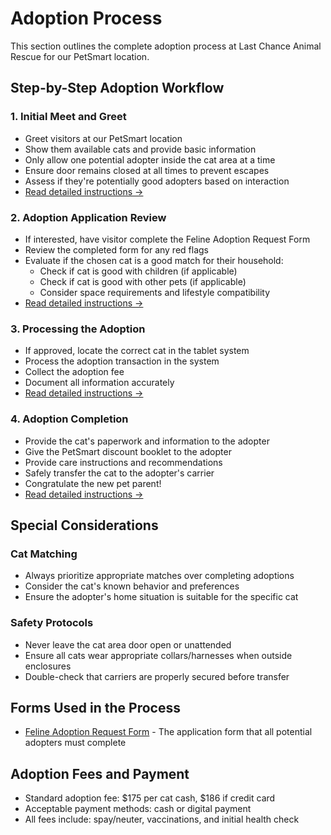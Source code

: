 # Adoption Process

This section outlines the complete adoption process at Last Chance Animal Rescue for our PetSmart location.

## Step-by-Step Adoption Workflow

### 1. Initial Meet and Greet
- Greet visitors at our PetSmart location
- Show them available cats and provide basic information
- Only allow one potential adopter inside the cat area at a time
- Ensure door remains closed at all times to prevent escapes
- Assess if they're potentially good adopters based on interaction
- [Read detailed instructions →](./meet-and-greet.md)

### 2. Adoption Application Review
- If interested, have visitor complete the Feline Adoption Request Form
- Review the completed form for any red flags
- Evaluate if the chosen cat is a good match for their household:
  - Check if cat is good with children (if applicable)
  - Check if cat is good with other pets (if applicable)
  - Consider space requirements and lifestyle compatibility
- [Read detailed instructions →](./application-review.md)

### 3. Processing the Adoption
- If approved, locate the correct cat in the tablet system
- Process the adoption transaction in the system
- Collect the adoption fee
- Document all information accurately
- [Read detailed instructions →](./processing-adoption.md)

### 4. Adoption Completion
- Provide the cat's paperwork and information to the adopter
- Give the PetSmart discount booklet to the adopter
- Provide care instructions and recommendations
- Safely transfer the cat to the adopter's carrier
- Congratulate the new pet parent!
- [Read detailed instructions →](./adoption-completion.md)

## Special Considerations

### Cat Matching
- Always prioritize appropriate matches over completing adoptions
- Consider the cat's known behavior and preferences
- Ensure the adopter's home situation is suitable for the specific cat

### Safety Protocols
- Never leave the cat area door open or unattended
- Ensure all cats wear appropriate collars/harnesses when outside enclosures
- Double-check that carriers are properly secured before transfer

## Forms Used in the Process

- [Feline Adoption Request Form](../forms-templates/feline-adoption-request.md) - The application form that all potential adopters must complete

## Adoption Fees and Payment

- Standard adoption fee: $175 per cat cash, $186 if credit card
- Acceptable payment methods: cash or digital payment
- All fees include: spay/neuter, vaccinations, and initial health check 